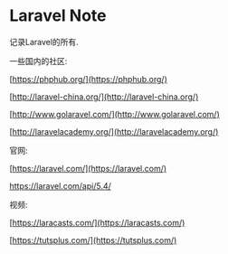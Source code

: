 # Laravel Note

记录Laravel的所有.

一些国内的社区:

[https://phphub.org/](https://phphub.org/)

[http://laravel-china.org/](http://laravel-china.org/)

[http://www.golaravel.com/](http://www.golaravel.com/)

[http://laravelacademy.org/](http://laravelacademy.org/)

官网:

[https://laravel.com/](https://laravel.com/)

https://laravel.com/api/5.4/

视频:

[https://laracasts.com/](https://laracasts.com/)

[https://tutsplus.com/](https://tutsplus.com/)

